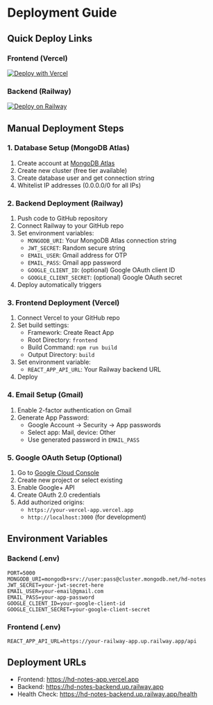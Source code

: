 # Deployment Guide

## Quick Deploy Links

### Frontend (Vercel)
[![Deploy with Vercel](https://vercel.com/button)](https://vercel.com/new/clone?repository-url=https://github.com/yourusername/hd-notes-app&project-name=hd-notes-app&repository-name=hd-notes-app)

### Backend (Railway)
[![Deploy on Railway](https://railway.app/button.svg)](https://railway.app/template/your-template-id)

## Manual Deployment Steps

### 1. Database Setup (MongoDB Atlas)
1. Create account at [MongoDB Atlas](https://cloud.mongodb.com)
2. Create new cluster (free tier available)
3. Create database user and get connection string
4. Whitelist IP addresses (0.0.0.0/0 for all IPs)

### 2. Backend Deployment (Railway)
1. Push code to GitHub repository
2. Connect Railway to your GitHub repo
3. Set environment variables:
   - `MONGODB_URI`: Your MongoDB Atlas connection string
   - `JWT_SECRET`: Random secure string
   - `EMAIL_USER`: Gmail address for OTP
   - `EMAIL_PASS`: Gmail app password
   - `GOOGLE_CLIENT_ID`: (optional) Google OAuth client ID
   - `GOOGLE_CLIENT_SECRET`: (optional) Google OAuth secret
4. Deploy automatically triggers

### 3. Frontend Deployment (Vercel)
1. Connect Vercel to your GitHub repo
2. Set build settings:
   - Framework: Create React App
   - Root Directory: `frontend`
   - Build Command: `npm run build`
   - Output Directory: `build`
3. Set environment variable:
   - `REACT_APP_API_URL`: Your Railway backend URL
4. Deploy

### 4. Email Setup (Gmail)
1. Enable 2-factor authentication on Gmail
2. Generate App Password:
   - Google Account → Security → App passwords
   - Select app: Mail, device: Other
   - Use generated password in `EMAIL_PASS`

### 5. Google OAuth Setup (Optional)
1. Go to [Google Cloud Console](https://console.cloud.google.com)
2. Create new project or select existing
3. Enable Google+ API
4. Create OAuth 2.0 credentials
5. Add authorized origins:
   - `https://your-vercel-app.vercel.app`
   - `http://localhost:3000` (for development)

## Environment Variables

### Backend (.env)
```
PORT=5000
MONGODB_URI=mongodb+srv://user:pass@cluster.mongodb.net/hd-notes
JWT_SECRET=your-jwt-secret-here
EMAIL_USER=your-email@gmail.com
EMAIL_PASS=your-app-password
GOOGLE_CLIENT_ID=your-google-client-id
GOOGLE_CLIENT_SECRET=your-google-client-secret
```

### Frontend (.env)
```
REACT_APP_API_URL=https://your-railway-app.up.railway.app/api
```

## Deployment URLs
- Frontend: https://hd-notes-app.vercel.app
- Backend: https://hd-notes-backend.up.railway.app
- Health Check: https://hd-notes-backend.up.railway.app/health